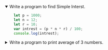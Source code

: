 <details open>
<summary>Write a program to find Simple Interst.</summary>
<p>

```javascript
    let p = 1000;
    let n = 12;
    let r = 10;
    var intrest = (p * n * r) / 100;
    console.log(intrest);
```

</p>
</details>

<details>
<summary>Write a program to print average of 3 numbers.</summary>
<p>

```javascript
    let num1 = 9;
    let num2 = 10;
    let num3 = 8;
    let average = ( num1 + num2 + num3 ) / 3;
    console.log(average)
```

</p>
</details>
